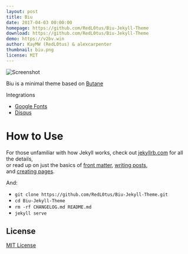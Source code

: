 ```yaml
---
layout: post
title: Biu
date: 2017-04-03 00:00:00
homepage: https://github.com/RedL0tus/Biu-Jekyll-Theme
download: https://github.com/RedL0tus/Biu-Jekyll-Theme
demo: https://v2bv.win
author: KayMW (RedL0tus) & alexcarpenter
thumbnail: biu.png
license: MIT
---
```


![Screenshot](https://img.vim-cn.com/20/1fd5266e6c9bb35260597958b6df83aa1c00eb.png)  

Biu is a minimal theme based on [Butane](https://github.com/alexcarpenter/butane-jekyll-theme)  

Integrations  
- [Google Fonts](https://fonts.google.com/)  
- [Disqus](https://disqus.com/)  

# How to Use  

  For those unfamiliar with how Jekyll works, check out [jekyllrb.com](https://jekyllrb.com/) for all the details,  
  or read up on just the basics of [front matter](https://jekyllrb.com/docs/frontmatter/), [writing posts](https://jekyllrb.com/docs/posts/),  
  and [creating pages](https://jekyllrb.com/docs/pages/).  

And:  
- `git clone https://github.com/RedL0tus/Biu-Jekyll-Theme.git`  
- `cd Biu-Jekyll-Theme`  
- `rm -rf CHANGELOG.md README.md`  
- `jekyll serve`  

## License  

[MIT License](https://github.com/RedL0tus/Biu-Jekyll-Theme/blob/gh-pages/LICENSE)  
